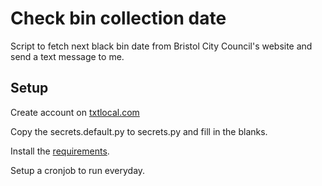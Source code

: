 # Check bin collection date

Script to fetch next black bin date from Bristol City Council's website and send a text message to me.

## Setup

Create account on [txtlocal.com](http://www.txtlocal.com/sendsmspost.php)

Copy the secrets.default.py to secrets.py and fill in the blanks.

Install the [requirements](requirements.txt).

Setup a cronjob to run everyday.
